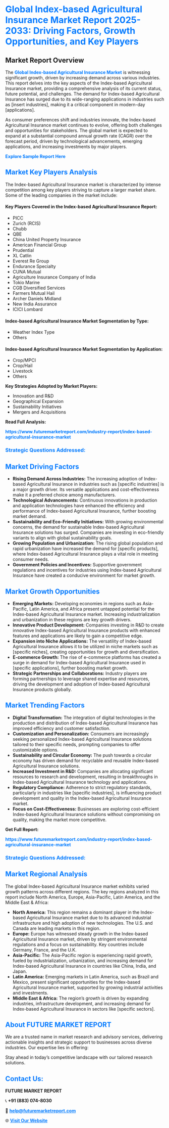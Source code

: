<h1 style="color: #007BFF;">Global Index-based Agricultural Insurance Market Report 2025-2033: Driving Factors, Growth Opportunities, and Key Players</h1>

<section id="overview">
<h2>Market Report Overview</h2>
<p>The <a href="https://www.futuremarketreport.com/industry-report/index-based-agricultural-insurance-market" style="color: #007BFF; text-decoration: none;"><strong>Global Index-based Agricultural Insurance Market</strong></a> is witnessing significant growth, driven by increasing demand across various industries. This report delves into the key aspects of the Index-based Agricultural Insurance market, providing a comprehensive analysis of its current status, future potential, and challenges. The demand for Index-based Agricultural Insurance has surged due to its wide-ranging applications in industries such as [insert industries], making it a critical component in modern-day [applications].</p>
<p>As consumer preferences shift and industries innovate, the Index-based Agricultural Insurance market continues to evolve, offering both challenges and opportunities for stakeholders. The global market is expected to expand at a substantial compound annual growth rate (CAGR) over the forecast period, driven by technological advancements, emerging applications, and increasing investments by major players.</p>
</section>

<section id="overview">
<p><a href="https://www.futuremarketreport.com/request-sample/reportId=104187" style="color: #007BFF; text-decoration: none;"><strong>Explore Sample Report Here</strong></a></p>
</section>

<section id="key-players">
<h2 style="color: #007BFF;">Market Key Players Analysis</h2>
<p>The Index-based Agricultural Insurance market is characterized by intense competition among key players striving to capture a larger market share. Some of the leading companies in the market include:</p>
<h4>Key Players Covered in the Index-based Agricultural Insurance Report:</h4>
<ul><li>PICC</li><li>Zurich (RCIS)</li><li>Chubb</li><li>QBE</li><li>China United Property Insurance</li><li>American Financial Group</li><li>Prudential</li><li>XL Catlin</li><li>Everest Re Group</li><li>Endurance Specialty</li><li>CUNA Mutual</li><li>Agriculture Insurance Company of India</li><li>Tokio Marine</li><li>CGB Diversified Services</li><li>Farmers Mutual Hail</li><li>Archer Daniels Midland</li><li>New India Assurance</li><li>ICICI Lombard</li></ul>
<h4>Index-based Agricultural Insurance Market Segmentation by Type:</h4>
<ul><li>Weather Index Type</li><li>Others</li></ul>

<h4>Index-based Agricultural Insurance Market Segmentation by Application:</h4>
<ul><li>Crop/MPCI</li><li>Crop/Hail</li><li>Livestock</li><li>Others</li></ul>
<p><strong>Key Strategies Adopted by Market Players:</strong></p>
<ul>
<li>Innovation and R&D</li>
<li>Geographical Expansion</li>
<li>Sustainability Initiatives</li>
<li>Mergers and Acquisitions</li>
</ul>
</section>

<section>
<p><strong>Read Full Analysis: </strong></p><a href="https://www.futuremarketreport.com/industry-report/index-based-agricultural-insurance-market" style="color: #007BFF; text-decoration: none;"><strong>https://www.futuremarketreport.com/industry-report/index-based-agricultural-insurance-market</strong></a>
<h3 style="color: #007BFF;">Strategic Questions Addressed:</h3>
</section>

<section id="driving-factors">
<h2 style="color: #007BFF;">Market Driving Factors</h2>
<ul>
<li><strong>Rising Demand Across Industries:</strong> The increasing adoption of Index-based Agricultural Insurance in industries such as [specific industries] is a major growth driver. Its versatile applications and cost-effectiveness make it a preferred choice among manufacturers.</li>
<li><strong>Technological Advancements:</strong> Continuous innovations in production and application technologies have enhanced the efficiency and performance of Index-based Agricultural Insurance, further boosting market demand.</li>
<li><strong>Sustainability and Eco-Friendly Initiatives:</strong> With growing environmental concerns, the demand for sustainable Index-based Agricultural Insurance solutions has surged. Companies are investing in eco-friendly variants to align with global sustainability goals.</li>
<li><strong>Growing Population and Urbanization:</strong> The rising global population and rapid urbanization have increased the demand for [specific products], where Index-based Agricultural Insurance plays a vital role in meeting consumer needs.</li>
<li><strong>Government Policies and Incentives:</strong> Supportive government regulations and incentives for industries using Index-based Agricultural Insurance have created a conducive environment for market growth.</li>
</ul>
</section>

<section id="growth-opportunities">
<h2 style="color: #007BFF;">Market Growth Opportunities</h2>
<ul>
<li><strong>Emerging Markets:</strong> Developing economies in regions such as Asia-Pacific, Latin America, and Africa present untapped potential for the Index-based Agricultural Insurance market. Increasing industrialization and urbanization in these regions are key growth drivers.</li>
<li><strong>Innovative Product Development:</strong> Companies investing in R&D to create innovative Index-based Agricultural Insurance products with enhanced features and applications are likely to gain a competitive edge.</li>
<li><strong>Expansion into Niche Applications:</strong> The versatility of Index-based Agricultural Insurance allows it to be utilized in niche markets such as [specific niches], creating opportunities for growth and diversification.</li>
<li><strong>E-commerce Growth:</strong> The rise of e-commerce platforms has created a surge in demand for Index-based Agricultural Insurance used in [specific applications], further boosting market growth.</li>
<li><strong>Strategic Partnerships and Collaborations:</strong> Industry players are forming partnerships to leverage shared expertise and resources, driving the development and adoption of Index-based Agricultural Insurance products globally.</li>
</ul>
</section>

<section id="trending-factors">
<h2 style="color: #007BFF;">Market Trending Factors</h2>
<ul>
<li><strong>Digital Transformation:</strong> The integration of digital technologies in the production and distribution of Index-based Agricultural Insurance has improved efficiency and customer satisfaction.</li>
<li><strong>Customization and Personalization:</strong> Consumers are increasingly seeking personalized Index-based Agricultural Insurance solutions tailored to their specific needs, prompting companies to offer customizable options.</li>
<li><strong>Sustainability and Circular Economy:</strong> The push towards a circular economy has driven demand for recyclable and reusable Index-based Agricultural Insurance solutions.</li>
<li><strong>Increased Investment in R&D:</strong> Companies are allocating significant resources to research and development, resulting in breakthroughs in Index-based Agricultural Insurance technology and applications.</li>
<li><strong>Regulatory Compliance:</strong> Adherence to strict regulatory standards, particularly in industries like [specific industries], is influencing product development and quality in the Index-based Agricultural Insurance market.</li>
<li><strong>Focus on Cost-Effectiveness:</strong> Businesses are exploring cost-efficient Index-based Agricultural Insurance solutions without compromising on quality, making the market more competitive.</li>
</ul>
</section>

<section>
<p><strong>Get Full Report: </strong></p><a href="https://www.futuremarketreport.com/industry-report/index-based-agricultural-insurance-market" style="color: #007BFF; text-decoration: none;"><strong>https://www.futuremarketreport.com/industry-report/index-based-agricultural-insurance-market</strong></a>
<h3 style="color: #007BFF;">Strategic Questions Addressed:</h3>
</section>


<section id="regional-analysis">
<h2 style="color: #007BFF;">Market Regional Analysis</h2>
<p>The global Index-based Agricultural Insurance market exhibits varied growth patterns across different regions. The key regions analyzed in this report include North America, Europe, Asia-Pacific, Latin America, and the Middle East & Africa:</p>
<ul>
<li><strong>North America:</strong> This region remains a dominant player in the Index-based Agricultural Insurance market due to its advanced industrial infrastructure and high adoption of new technologies. The U.S. and Canada are leading markets in this region.</li>
<li><strong>Europe:</strong> Europe has witnessed steady growth in the Index-based Agricultural Insurance market, driven by stringent environmental regulations and a focus on sustainability. Key countries include Germany, France, and the U.K.</li>
<li><strong>Asia-Pacific:</strong> The Asia-Pacific region is experiencing rapid growth, fueled by industrialization, urbanization, and increasing demand for Index-based Agricultural Insurance in countries like China, India, and Japan.</li>
<li><strong>Latin America:</strong> Emerging markets in Latin America, such as Brazil and Mexico, present significant opportunities for the Index-based Agricultural Insurance market, supported by growing industrial activities and investments.</li>
<li><strong>Middle East & Africa:</strong> The region’s growth is driven by expanding industries, infrastructure development, and increasing demand for Index-based Agricultural Insurance in sectors like [specific sectors].</li>
</ul>
</section>

<footer>
<h2 style="color: #007BFF;">About FUTURE MARKET REPORT</h2>
<p>We are a trusted name in market research and advisory services, delivering actionable insights and strategic support to businesses across diverse industries. Our expertise lies in offering:</p>

<p>Stay ahead in today’s competitive landscape with our tailored research solutions.</p>

<h2 style="color: #007BFF;">Contact Us:</h2>
<p><strong>FUTURE MARKET REPORT</strong></p>
<p>📞 <strong>+91 (883) 074-8030</strong></p>
<p>📧 <strong><a href="mailto:help@futuremarketreport.com" style="color: #007BFF;">help@futuremarketreport.com</a></strong></p>
<p>🌐 <strong><a href="https://www.futuremarketreport.com/" style="color: #007BFF;">Visit Our Website</a></strong></p>
</footer>